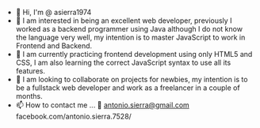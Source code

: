 - 👋 Hi, I'm @ asierra1974
- 👀 I am interested in being an excellent web developer, previously I worked as a backend programmer using Java although I do not know the language very well, 
      my intention is to master JavaScript to work in Frontend and Backend.
- 🌱 I am currently practicing frontend development using only HTML5 and CSS, I am also learning the correct JavaScript syntax to use all its features.
- 💞️ I am looking to collaborate on projects for newbies, my intention is to be a fullstack web developer and work as a freelancer in a couple of months.
- 📫 How to contact me ...
📧 antonio.sierra@gmail.com
facebook.com/antonio.sierra.7528/
<!---
asierra1974/asierra1974 is a ✨ special ✨ repository because its `README.md` (this file) appears on your GitHub profile.
You can click the Preview link to take a look at your changes.
--->
